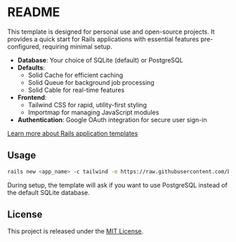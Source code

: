 # README

This template is designed for personal use and open-source projects. It provides a quick start for Rails applications with essential features pre-configured, requiring minimal setup.

- **Database**: Your choice of SQLite (default) or PostgreSQL
- **Defaults**:
  - Solid Cache for efficient caching
  - Solid Queue for background job processing
  - Solid Cable for real-time features
- **Frontend**:
  - Tailwind CSS for rapid, utility-first styling
  - Importmap for managing JavaScript modules
- **Authentication**: Google OAuth integration for secure user sign-in

[Learn more about Rails application templates](https://guides.rubyonrails.org/rails_application_templates.html)


## Usage
```sh
rails new <app_name> -c tailwind -m https://raw.githubusercontent.com/bastos/rails-template/refs/heads/main/template.rb
```

During setup, the template will ask if you want to use PostgreSQL instead of the default SQLite database.

## License

This project is released under the [MIT License](https://opensource.org/licenses/MIT).
